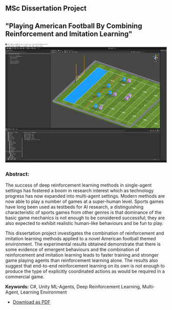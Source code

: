 MSc Dissertation Project
-------------------------

## "Playing American Football By Combining Reinforcement and Imitation Learning"

![In Editor Screenshot](https://github.com/antarctica2015/MSc-Dissertation/blob/main/images/SAFE_editor.PNG)

### Abstract: 
The success of deep reinforcement learning methods in single-agent settings has fostered a boom in research interest which as technology progress has now expanded into multi-agent settings. Modern methods are now able to play a number of games at a super-human level. Sports games have long been used as testbeds for AI research, a distinguishing characteristic of sports games from other genres is that dominance of the basic game mechanics is not enough to be considered successful; they are also expected to exhibit realistic human-like behaviours and be fun to play.

This dissertation project investigates the combination of reinforcement and imitation learning methods applied to a novel American football themed environment. The experimental results obtained demonstrate that there is some evidence of emergent behaviours and the combination of reinforcement and imitation learning leads to faster training and stronger game playing agents than reinforcement learning alone. 
The results also suggest that end-to-end reinforcement learning on its own is not enough to produce the type of explicitly coordinated actions as would be required in a commercial game.

**Keywords:** C#, Unity ML-Agents, Deep Reinforcement Learning, Multi-Agent, Learning Environment


- [Download as PDF](https://github.com/antarctica2015/MSc-Dissertation/raw/main/MSc_Dissertation_Final.pdf)